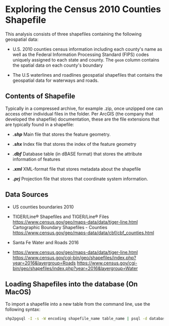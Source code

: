 # Exploring the Census 2010 Counties Shapefile

This analysis consists of three shapefiles containing the following geospatial data:

- U.S. 2010 counties census information including each county's name as well as the
Federal Information Processing Standard (FIPS) codes uniquely assigned to each state and county.
The ``geom`` column contains the spatial data on each county's boundary

- The U.S waterlines and roadlines geospatial shapefiles that contains the geospatial data
for waterways and roads.

## Contents of Shapefile

Typically in a compressed archive, for example .zip, once unzipped one can access other
individual files in the folder. Per ArcGIS (the company that developed the shapefile)
documentation, these are the file extensions that are typically found in a shapefile:

- **_.shp_**  Main file that stores the feature geometry.

- **_.shx_**  Index file that stores the index of the feature geometry

- **_.dbf_**  Database table (in dBASE format) that stores the attribute information of features

- **_.xml_**  XML-format file that stores metadata about the shapefile

- **_.prj_**  Projection file that stores that coordinate system information.

## Data Sources
- US counties boundaries 2010
 - TIGER/Line® Shapefiles and TIGER/Line® Files
   https://www.census.gov/geo/maps-data/data/tiger-line.html
   Cartographic Boundary Shapefiles - Counties
   https://www.census.gov/geo/maps-data/data/cbf/cbf_counties.html

- Santa Fe Water and Roads 2016
 - https://www.census.gov/geo/maps-data/data/tiger-line.html
   https://www.census.gov/cgi-bin/geo/shapefiles/index.php?year=2016&layergroup=Roads 
   https://www.census.gov/cgi-bin/geo/shapefiles/index.php?year=2016&layergroup=Water

## Loading Shapefiles into the database (On MacOS)
To import a shapefile into a new table from the command line, use the following syntax:

```bash
shp2pgsql -I -s -W encoding shapefile_name table_name | psql -d database -U user
```